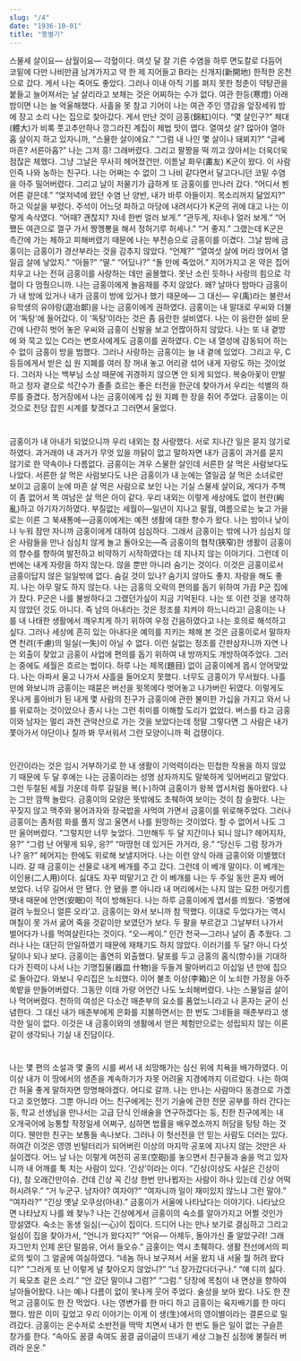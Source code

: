 ```yaml
---
slug: "/4"
date: "1936-10-01"
title: "봉별기"
---
```


스물세 살이요― 삼월이요―
각혈이다. 여섯 달 잘 기른 수염을 하루 면도칼로 다듬어 코밑에 다만 나비만큼 남겨가지고 약 한 제 지어들고 B라는 신개지(新開地) 한적한 온천으로 갔다. 게서 나는 죽어도 좋았다. 그러나 이내 아직 기를 펴지 못한 청춘이 약탕관을 붙들고 늘어져서는 날 살리라고 보채는 것은 어찌하는 수가 없다. 여관 한등(寒燈) 아래 밤이면 나는 늘 억울해했다. 사흘을 못 참고 기어이 나는 여관 주인 영감을 앞장세워 밤에 장고 소리 나는 집으로 찾아갔다. 게서 만난 것이 금홍(錦紅)이다.
“몇 살인구?”
체대(體大)가 비록 풋고추만하나 깡그라진 계집이 제법 맛이 맵다. 열여섯 살? 많아야 열아홉 살이지 하고 있자니까,
“스물한 살이에요.”
“그럼 내 나인 몇 살이나 돼뵈지?” “글쎄 마흔? 서른아홉?”
나는 그저 흥! 그래버렸다. 그리고 팔짱을 떡 끼고 앉아서는 더욱더욱 점잖은 체했다. 그냥 그날은 무사히 헤어졌건만.
이튿날 화우(畵友) K군이 왔다. 이 사람인즉 나와 농하는 친구다. 나는 어쩌는 수 없이 그 나비 같다면서 달고다니던 코밑 수염을 아주 밀어버렸다. 그리고 날이 저물기가 급하게 또 금홍이를 만나러 갔다.
“어디서 뵌 어른 겉은데.”
“엊저녁에 왔던 수염 난 양반, 내가 바루 아들이지. 목소리꺼지 닮었지?” 하고 익살을 부렸다. 주석이 어느덧 파하고 마당에 내려서다가 K군의 귀에 대고 나는 이렇게 속삭였다.
“어때? 괜찮지? 자네 한번 얼러 보게.”
“관두게, 자네나 얼러 보게.”
“어쨌든 여관으로 껄구 가서 짱껭뽕을 해서 정허기루 허세나.”
“거 좋지.”
그랬는데 K군은 측간에 가는 체하고 피해버렸기 때문에 나는 부전승으로 금홍이를 이겼다. 그날 밤에 금홍이는 금홍이가 경산부라는 것을 감추지 않았다.
“언제?”
“열여섯 살에 머리 얹어서 열일곱 살에 낳았지.”
“아들?”
“딸.”
“어딨나?”
“돌 만에 죽었어.”
지어가지고 온 약은 집어치우고 나는 전혀 금홍이를 사랑하는 데만 골몰했다. 못난 소린 듯하나 사랑의 힘으로 각혈이 다 멈췄으니까. 나는 금홍이에게 놀음채를 주지 않았다. 왜? 날마다 밤마다 금홍이가 내 방에 있거나 내가 금홍이 방에 있거나 했기 때문에―
그 대신―
우(禹)라는 불란서 유학생의 유야랑(遊冶郞)을 나는 금홍이에게 권하였다. 금홍이는 내 말대로 우씨와 더불어 ‘독탕’에 들어갔다. 이 ‘독탕’이라는 것은 좀 음란한 설비였다. 나는 이 음란한 설비 문간에 나란히 벗어 놓은 우씨와 금홍이 신발을 보고 언짢아하지 않았다. 나는 또 내 곁방에 와 묵고 있는 C라는 변호사에게도 금홍이를 권하였다. C는 내 열성에 감동되어 하는 수 없이 금홍이 방을 범했다. 그러나 사랑하는 금홍이는 늘 내 곁에 있었다. 그리고 우, C 등등에게서 받은 십 원 지폐를 여러 장 꺼내 놓고 어리광 섞어 내게 자랑도 하는 것이었다. 그러자 나는 백부님 소상 때문에 귀경하지 않으면 안 되게 되었다. 복숭아꽃이 만발하고 정자 곁으로 석간수가 졸졸 흐르는 좋은 터전을 한군데 찾아가서 우리는 석별의 하루를 즐겼다. 정거장에서 나는 금홍이에게 십 원 지폐 한 장을 쥐어 주었다. 금홍이는 이것으로 전당 잡힌 시계를 찾겠다고 그러면서 울었다.

#

금홍이가 내 아내가 되었으니까 우리 내외는 참 사랑했다. 서로 지나간 일은 묻지 않기로 하였다. 과거래야 내 과거가 무엇 있을 까닭이 없고 말하자면 내가 금홍이 과거를 묻지 않기로 한 약속이나 다름없다. 금홍이는 겨우 스물한 살인데 서른한 살 먹은 사람보다도 나았다. 서른한 살 먹은 사람보다도 나은 금홍이가 내 눈에는 열일곱 살 먹은 소녀로만 보이고 금홍이 눈에 마흔 살 먹은 사람으로 보인 나는 기실 스물세 살이요, 게다가 주책이 좀 없어서 똑 여남은 살 먹은 아이 같다. 우리 내외는 이렇게 세상에도 없이 현란(絢 亂)하고 아기자기하였다.
부질없는 세월이―일년이 지나고 팔월, 여름으로는 늦고 가을로는 이른 그 북새통에―금홍이에게는 예전 생활에 대한 향수가 왔다. 나는 밤이나 낮이나 누워 잠만 자니까 금홍이에게 대하여 심심하다. 그래서 금홍이는 밖에 나가 심심치 않은 사람들을 만나 심심치 않게 놀고 돌아오는―즉 금홍이의 협착(狹窄)한 생활이 금홍이의 향수를 향하여 발전하고 비약하기 시작하였다는 데 지나지 않는 이야기다.
그런데 이번에는 내게 자랑을 하지 않는다. 않을 뿐만 아니라 숨기는 것이다. 이것은 금홍이로서 금홍이답지 않은 일일밖에 없다. 숨길 것이 있나? 숨기지 않아도 좋지. 자랑을 해도 좋지.
나는 아무 말도 하지 않는다. 나는 금홍의 오락의 편의를 돕기 위하여 가끔 P군 집에 가 잤다. P군은 나를 불쌍하다고 그랬던가싶이 지금 기억된다. 나는 또 이런 것을 생각하지 않았던 것도 아니다. 즉 남의 아내라는 것은 정조를 지켜야 하느니라고!
금홍이는 나를 내 나태한 생활에서 깨우치게 하기 위하여 우정 간음하였다고 나는 호의로 해석하고 싶다. 그러나 세상에 흔히 있는 아내다운 예의를 지키는 체해 본 것은 금홍이로서 말하자면 천려(千慮)의 일실(一失)이 아닐 수 없다. 이런 실없는 정조를 간판삼자니까 자연 나는 외출이 잦았고 금홍이 사업에 편의를 돕기 위하여 내 방까지도 개방하여주었다. 그러는 중에도 세월은 흐르는 법이다.
하루 나는 제목(題目) 없이 금홍이에게 몹시 얻어맞았다. 나는 아파서 울고 나가서 사흘을 들어오지 못했다. 너무도 금홍이가 무서웠다. 나흘 만에 와보니까 금홍이는 때묻은 버선을 윗목에다 벗어놓고 나가버린 뒤였다. 이렇게도 못나게 홀아비가 된 내게 몇 사람의 친구가 금홍이에 관한 불미한 가십을 가지고 와서 나를 위로하는 것이었으나 종시 나는 그런 취미를 이해할 도리가 없었다. 버스를 타고 금홍이와 남자는 멀리 과천 관악산으로 가는 것을 보았다는데 정말 그렇다면 그 사람은 내가 쫓아가서 야단이나 칠까 봐 무서워서 그런 모양이니까 퍽 겁쟁이다.

#

인간이라는 것은 임시 거부하기로 한 내 생활이 기억력이라는 민첩한 작용을 하지 않았기 때문에 두 달 후에는 나는 금홍이라는 성명 삼자까지도 말쑥하게 잊어버리고 말았다. 그런 두절된 세월 가운데 하루 길일을 복(卜)하여 금홍이가 왕복 엽서처럼 돌아왔다. 나는 그만 깜짝 놀랐다.
금홍이의 모양은 뜻밖에도 초췌하여 보이는 것이 참 슬펐다. 나는 꾸짖지 않고 맥주와 붕어과자와 장국밥을 사먹여 가면서 금홍이를 위로해주었다. 그러나 금홍이는 좀처럼 화를 풀지 않고 울면서 나를 원망하는 것이었다. 할 수 없어서 나도 그만 울어버렸다.
“그렇지만 너무 늦었다. 그만해두 두 달 지간이나 되니 않니? 헤어지자, 응?”
“그럼 난 어떻게 되우, 응?”
“마땅헌 데 있거든 가거라, 응.”
“당신두 그럼 장가가나? 응?”
헤어지는 한에도 위로해 보낼지어다. 나는 이런 양식 아래 금홍이와 이별했더니라. 갈 때 금홍이는 선물로 내게 베개를 주고 갔다.
그런데 이 베개 말이다. 이 베개는 이인용(二人用)이다. 싫대도 자꾸 떠맡기고 간 이 베개를 나는 두 주일 동안 혼자 베어 보았다. 너무 길어서 안 됐다. 안 됐을 뿐 아니라 내 머리에서는 나지 않는 묘한 머릿기름 땟내 때문에 안면(安眠)이 적이 방해된다.
나는 하루 금홍이에게 엽서를 띄웠다.
‘중병에 걸려 누웠으니 얼른 오라’고.
금홍이는 와서 보니까 참 딱했다. 이대로 두었다가는 역시 며칠이 못 가서 굶어 죽을 것같이만 보였던가 보다. 두 팔을 부르걷고 그날부터 나가서 벌어다가 나를 먹여살린다는 것이다.
“오―케이.”
인간 천국―그러나 날이 좀 추웠다. 그러나 나는 대단히 안일하였기 때문에 재채기도 하지 않았다.
이러기를 두 달? 아니 다섯 달이나 되나 보다. 금홍이는 홀연히 외출했다. 달포를 두고 금홍의 홈식(향수)을 기대하다가 진력이 나서 나는 기명집물(器皿 什物)을 두들겨 팔아버리고 이십일 년 만에 집으로 돌아갔다.
와보니 우리집은 노쇠했다. 이어 불초 이상(李箱)은 이 노쇠한 가정을 아주 쑥밭을 만들어버렸다. 그동안 이태 가량 어언간 나도 노쇠해버렸다. 나는 스물일곱 살이나 먹어버렸다.
천하의 여성은 다소간 매춘부의 요소를 품었느니라고 나 혼자는 굳이 신념한다. 그 대신 내가 매춘부에게 은화를 지불하면서는 한 번도 그네들을 매춘부라고 생각한 일이 없다. 이것은 내 금홍이와의 생활에서 얻은 체험만으로는 성립되지 않는 이론같이 생각되나 기실 내 진담이다.

#

나는 몇 편의 소설과 몇 줄의 시를 써서 내 쇠망해가는 심신 위에 치욕을 배가하였다. 이 이상 내가 이 땅에서의 생존을 계속하기가 자못 어려울 지경에까지 이르렀다. 나는 하여간 허울 좋게 말하자면 망명해야겠다. 어디로 갈까. 나는 만나는 사람마다 동경으로 가겠다고 호언했다. 그뿐 아니라 어느 친구에게는 전기 기술에 관한 전문 공부를 하러 간다는 둥, 학교 선생님을 만나서는 고급 단식 인쇄술을 연구하겠다는 둥, 친한 친구에게는 내 오개국어에 능통할 작정일세 어쩌구, 심하면 법률을 배우겠소까지 허담을 탕탕 하는 것이다. 웬만한 친구는 보통들 속나보다. 그러나 이 헛선전을 안 믿는 사람도 더러는 있다. 하여간 이것은 영영 빈털터리가 되어버린 이상의 마지막 공포에 지나지 않는 것만은 사실이겠다.
어느 날 나는 이렇게 여전히 공포(空砲)를 놓으면서 친구들과 술을 먹고 있자니까 내 어깨를 툭 치는 사람이 있다. ‘긴상’이라는 이다.
“긴상(이상도 사실은 긴상이다), 참 오래간만이슈. 건데 긴상 꼭 긴상 한번 만나뵙자는 사람이 하나 있는데 긴상 어떡허시려우.”
“거 누군구. 남자야? 여자야?”
“여자니까 일이 재미있지 않느냐 그런 말야.”
“여자라?”
“긴상 옛날 오쿠상(아내).”
금홍이가 서울에 나타났다는 이야기다. 나타났으면 나타났지 나를 왜 찾누? 나는 긴상에게서 금홍이의 숙소를 알아가지고 어쩔 것인가 망설였다. 숙소는 동생 일심(一心)이 집이다.
드디어 나는 만나 보기로 결심하고 그리고 일심이 집을 찾아가서,
“언니가 왔다지?”
“어유― 아제두, 돌아가신 줄 알았구려! 그래 자그만치 인제 온단 말씀유, 어서 들오슈.”
금홍이는 역시 초췌하다. 생활 전선에서의 피로의 빛이 그 얼굴에 여실하였다. “네놈 하나 보구져서 서울 왔지 내 서울 뭘 허려 왔다디?”
“그러게 또 난 이렇게 널 찾아오지 않었니?”
“너 장가갔다더구나.”
“얘 디끼 싫다. 기 육모초 겉은 소리.”
“안 갔단 말이냐 그럼?”
“그럼.”
당장에 목침이 내 면상을 향하여 날아들어왔다. 나는 예나 다름이 없이 못나게 웃어 주었다.
술상을 보아 왔다. 나도 한 잔 먹고 금홍이도 한 잔 먹었다. 나는 영변가를 한 마디 하고 금홍이는 육자배기를 한 마디 했다.
밤은 이미 깊었고 우리 이야기는 이게 이 생(生)에서의 영이별이라는 결론으로 밀려갔다. 금홍이는 은수저로 소반전을 딱딱 치면서 내가 한 번도 들은 일이 없는 구슬픈 창가를 한다.
“속아도 꿈결 속여도 꿈결 굽이굽이 뜨내기 세상 그늘진 심정에 불질러 버려라 운운.”
